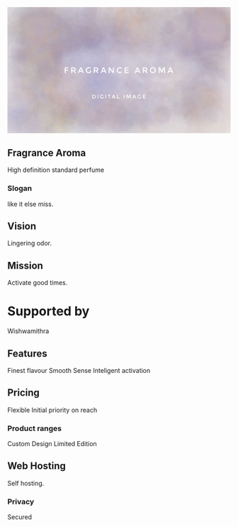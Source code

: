 ![read perfume.ml](fragrance.jpeg)

## Fragrance Aroma
High definition standard perfume

### Slogan
like it else miss.

## Vision
Lingering odor.

## Mission
Activate good times.

# Supported by
Wishwamithra

## Features
Finest flavour 
Smooth Sense
Inteligent activation

## Pricing
Flexible 
Initial priority on reach

### Product ranges
Custom 
Design 
Limited Edition

## Web Hosting
Self hosting.

### Privacy
Secured
